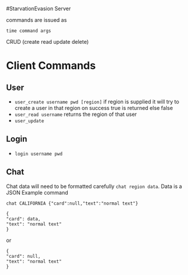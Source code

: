 #StarvationEvasion Server

commands are issued as

```
time command args
```

CRUD (create read update delete)

# Client Commands

## User

* ```user_create username pwd [region]``` if region is supplied it will try to create a user in that region
on success true is returned else false
* ```user_read username```  returns the region of that user
* ```user_update ```

## Login

* ```login username pwd```

## Chat
Chat data will need to be formatted carefully ```chat region data```. Data is a JSON
Example command
```
chat CALIFORNIA {"card":null,"text":"normal text"}
```

```
{
"card": data,
"text": "normal text"
}
```
or
```
{
"card": null,
"text": "normal text"
}
```

